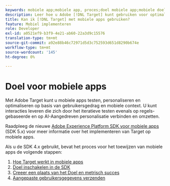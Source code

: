 ```yaml
---
keywords: mobiele app;mobiele app, proces;doel mobiele app;mobiele doellocaties;mobiele app, succesgegevens
description: Leer hoe u Adobe [!DNL Target] kunt gebruiken voor optimalisatie en personalisatie van mobiele apps, met iteratieve tests en op regels gebaseerde en door AI aangedreven personalisatie.
title: Kan ik [!DNL Target] met mobiele apps gebruiken?
feature: Mobiel implementeren
role: Developer
exl-id: a0521ef9-b3f9-4e21-ab60-22a3d9c15576
translation-type: tm+mt
source-git-commit: a92e88b46c72971d5d3c752593d651d8290b674e
workflow-type: tm+mt
source-wordcount: '145'
ht-degree: 0%

---
```


# Doel voor mobiele apps

Met Adobe Target kunt u mobiele apps testen, personaliseren en optimaliseren op basis van gebruikersgedrag en mobiele context. U kunt interacties leveren die zich door het iteratieve testen evenals op regels-gebaseerde en op AI-Aangedreven personalisatie verbinden en omzetten.

Raadpleeg de nieuwe [Adobe Experience Platform SDK voor mobiele apps](https://aep-sdks.gitbook.io/docs/using-mobile-extensions/adobe-target) (SDK 5.x) voor meer informatie over het implementeren van Target op mobiele apps.

Als u de SDK 4.x gebruikt, bevat het proces voor het toewijzen van mobiele apps de volgende stappen:

1. [Hoe Target werkt in mobiele apps](/help/c-target-mobile-app/mobile-how-target-works-mobile-apps.md)
1. [Doel inschakelen in de SDK](/help/c-target-mobile-app/mobile-enable-target-in-sdk.md)
1. [Creeer een plaats van het Doel en metrisch succes](/help/c-target-mobile-app/mobile-create-location-and-metric.md)
1. [Aangepaste gebruikersgegevens verzenden](/help/c-target-mobile-app/mobile-custom-user-data.md)
